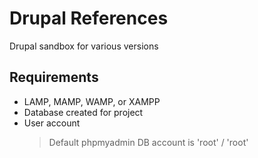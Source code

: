 # Drupal References

Drupal sandbox for various versions

## Requirements

- LAMP, MAMP, WAMP, or XAMPP
- Database created for project
- User account
  > Default phpmyadmin DB account is 'root' / 'root'
